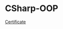 # CSharp-OOP
[Certificate](https://drive.google.com/file/d/1FMe_fQLysap_GdY8QSMgDczqVUDbSv6L/view?usp=sharing)

